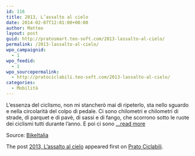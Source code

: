 ```yaml
---
id: 116
title: 2013, L’assalto al cielo
date: 2014-02-07T12:01:00+00:00
author: Matteo
layout: post
guid: http://pratosmart.teo-soft.com/2013-lassalto-al-cielo/
permalink: /2013-lassalto-al-cielo/
wpo_campaignid:
  - 1
wpo_feedid:
  - 1
wpo_sourcepermalink:
  - http://pratociclabili.teo-soft.com/2013-lassalto-al-cielo/
categories:
  - Mobilità
---
```

L&#8217;essenza del ciclismo, non mi stancherò mai di ripeterlo, sta nello sguardo e nella circolarità del colpo di pedale. Ci sono chilometri e chilometri di strade, di parquet e di pavè, di sassi e di fango, che scorrono sotto le ruote dei ciclismi tutti durante l&#8217;anno. E poi ci sono  <a href="http://www.bikeitalia.it/2014/02/07/2013-lassalto-al-cielo/" target="_blank">&#8230;read more</a>

Source: <a href="http://www.bikeitalia.it/2014/02/07/2013-lassalto-al-cielo/" target="_blank" title="2013, L’assalto al cielo">BikeItalia</a>

The post <a rel="nofollow" href="http://pratociclabili.teo-soft.com/2013-lassalto-al-cielo/">2013, L’assalto al cielo</a> appeared first on <a rel="nofollow" href="http://pratociclabili.teo-soft.com">Prato Ciclabili</a>.